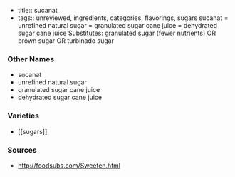 - title:: sucanat
- tags:: unreviewed, ingredients, categories, flavorings, sugars
sucanat = unrefined natural sugar = granulated sugar cane juice = dehydrated sugar cane juice Substitutes: granulated sugar (fewer nutrients) OR brown sugar OR turbinado sugar

### Other Names

* sucanat
* unrefined natural sugar
* granulated sugar cane juice
* dehydrated sugar cane juice

### Varieties

* [[sugars]]

### Sources
* http://foodsubs.com/Sweeten.html

